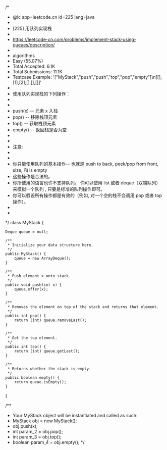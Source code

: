 /*
 * @lc app=leetcode.cn id=225 lang=java
 *
 * [225] 用队列实现栈
 *
 * https://leetcode-cn.com/problems/implement-stack-using-queues/description/
 *
 * algorithms
 * Easy (55.07%)
 * Total Accepted:    6.1K
 * Total Submissions: 11.1K
 * Testcase Example:  '["MyStack","push","push","top","pop","empty"]\n[[],[1],[2],[],[],[]]'
 *
 * 使用队列实现栈的下列操作：
 * 
 * 
 * push(x) -- 元素 x 入栈
 * pop() -- 移除栈顶元素
 * top() -- 获取栈顶元素
 * empty() -- 返回栈是否为空
 * 
 * 
 * 注意:
 * 
 * 
 * 你只能使用队列的基本操作-- 也就是 push to back, peek/pop from front, size, 和 is empty
 * 这些操作是合法的。
 * 你所使用的语言也许不支持队列。 你可以使用 list 或者 deque（双端队列）来模拟一个队列 , 只要是标准的队列操作即可。
 * 你可以假设所有操作都是有效的（例如, 对一个空的栈不会调用 pop 或者 top 操作）。
 * 
 * 
 */
class MyStack {

    Deque queue = null;

    /**
     * Initialize your data structure here.
     */
    public MyStack() {
        queue = new ArrayDeque();
    }

    /**
     * Push element x onto stack.
     */
    public void push(int x) {
        queue.offer(x);
    }

    /**
     * Removes the element on top of the stack and returns that element.
     */
    public int pop() {
        return (int) queue.removeLast();
    }

    /**
     * Get the top element.
     */
    public int top() {
        return (int) queue.getLast();
    }

    /**
     * Returns whether the stack is empty.
     */
    public boolean empty() {
        return queue.isEmpty();
    }
}

/**
 * Your MyStack object will be instantiated and called as such:
 * MyStack obj = new MyStack();
 * obj.push(x);
 * int param_2 = obj.pop();
 * int param_3 = obj.top();
 * boolean param_4 = obj.empty();
 */

